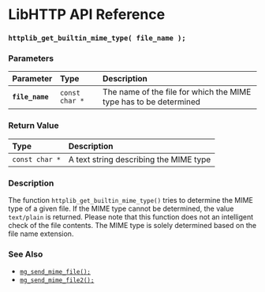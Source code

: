 # LibHTTP API Reference

### `httplib_get_builtin_mime_type( file_name );`

### Parameters

| Parameter | Type | Description |
| :--- | :--- | :--- |
|**`file_name`**|`const char *`|The name of the file for which the MIME type has to be determined|

### Return Value

| Type | Description |
| :--- | :--- |
|`const char *`|A text string describing the MIME type|

### Description

The function `httplib_get_builtin_mime_type()` tries to determine the MIME type of a given file. If the MIME type cannot be determined, the value `text/plain` is returned. Please note that this function does not an intelligent check of the file contents. The MIME type is solely determined based on the file name extension.

### See Also

* [`mg_send_mime_file();`](mg_send_mime_file.md)
* [`mg_send_mime_file2();`](mg_send_mime_file2.md)

